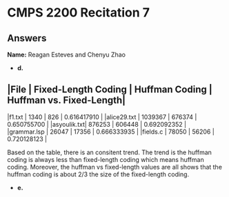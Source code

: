 # CMPS 2200 Recitation 7
## Answers

**Name:** Reagan Esteves and Chenyu Zhao

- **d.** 

|File       | Fixed-Length Coding | Huffman Coding | Huffman vs. Fixed-Length|
------------------------------------------------------------------------------
|f1.txt      |         1340          |       826        |       0.616417910          |
|alice29.txt |        1039367        |      676374      |       0.650755700          |
|asyoulik.txt|        876253         |      606448      |       0.692092352          |
|grammar.lsp |         26047         |      17356       |       0.666333935          |
|fields.c    |         78050         |       56206      |       0.720128123          |

Based on the table, there is an consitent trend. The trend is the huffman coding is always less than fixed-length coding which means huffman coding. Moreover, the huffman vs fixed-length values are all shows that the huffman coding is about 2/3 the size of the fixed-length coding.

- **e.**


